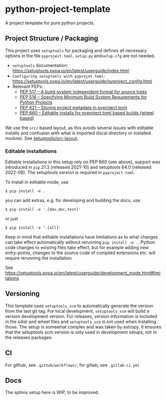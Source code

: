 # python-project-template

A project template for pure python projects.


## Project Structure / Packaging

This project uses `setuptools` for packaging and defines all necessary options
in the file `pyproject.toml`. `setup.py` and`setup.cfg` are not needed.

* `setuptools` documentation: https://setuptools.pypa.io/en/latest/userguide/index.html
* `Configuring setuptools with pyprojet.toml`: https://setuptools.pypa.io/en/latest/userguide/pyproject_config.html
* Relevant PEPs:
    * [PEP 517 – A build-system independent format for source trees](https://peps.python.org/pep-0517)
    * [PEP 518 – Specifying Minimum Build System Requirements for Python Projects](https://peps.python.org/pep-0518)
    * [PEP 621 – Storing project metadata in pyproject.toml](https://peps.python.org/pep-0621/)
    * [PEP 660 – Editable installs for pyproject.toml based builds (wheel based)](https://peps.python.org/pep-0660/)

We use the `src/` based layout, as this avoids several issues with editable installs and confusion with what
is imported (local directory or installed module).
See [setuptools/src-layout](https://setuptools.pypa.io/en/latest/userguide/package_discovery.html#src-layout).


### Editable installations

Editable installations in this setup  rely on PEP 660 (see above), support was introduced in `pip` 21.3 (released 2021-10)
and setuptools 64.0 (released 2022-08). The setuptools version is required in `pyproject.toml`.

To install in editable mode, use
```
$ pip install -e .
```

you can add extras, e.g. for developing and building the docs, use
```
$ pip install -e '.[dev,doc,test]'
```

or just
```
$ pip install -e '.[all]'
```


Keep in mind that editable installations have limitations as to what changes can take effect automatically
without rerunning `pip install -e .`. Python code changes to existing files take effect, but for example
adding new entry-points, changes to the source code of compiled extensions etc. will require rerunning the 
installation.

See <https://setuptools.pypa.io/en/latest/userguide/development_mode.html#limitations>

## Versioning

This template uses `setuptools_scm` to automatically generate the version from the last git tag.
For local development, `setuptools_scm` will build a version development version. For releases,
version information is included in the sdist and wheel files and `setuptools_scm` is not used 
when installing those. The setup is somewhat complex and was taken by astropy. It ensures that
the setuptools scm version is only used in development setups, not in the releases packages.

## CI

For github, see `.github/workflows/`, for gitlab, see `.gitlab-ci.yml`

## Docs

The sphinx setup here is WIP, to be improved.
